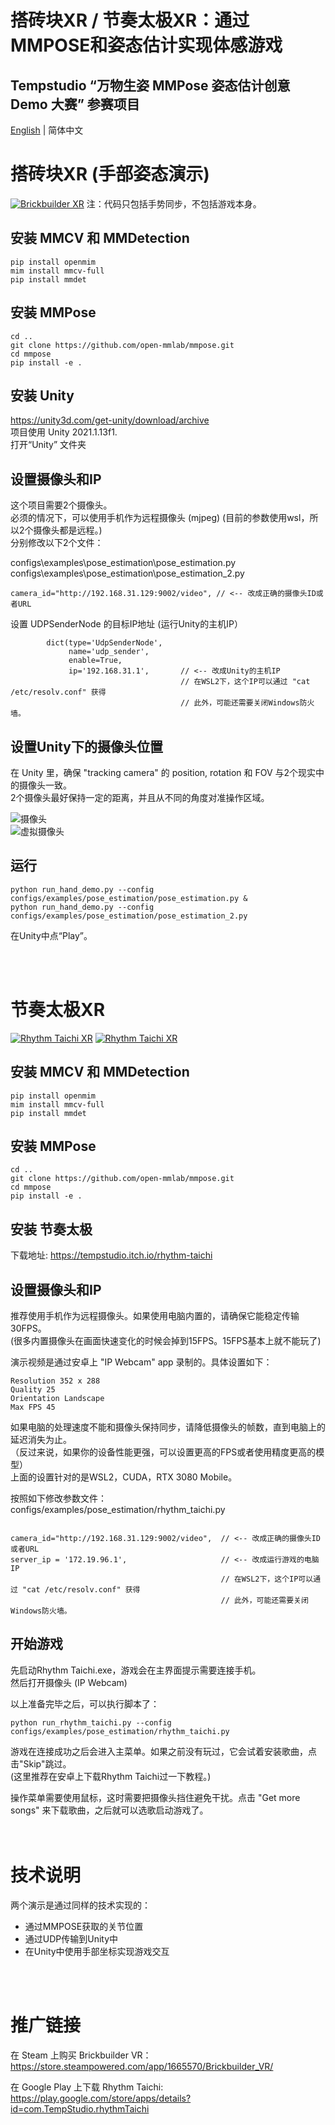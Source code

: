 # 搭砖块XR / 节奏太极XR：通过MMPOSE和姿态估计实现体感游戏
## Tempstudio “万物生姿 MMPose 姿态估计创意 Demo 大赛” 参赛项目
[English](/README.md) | 简体中文
&nbsp;



# 搭砖块XR (手部姿态演示)

[![Brickbuilder XR](image/Video0.png)](https://raw.githubusercontent.com/tempstudio/mmpose-contest-brickbuilder-xr/main/video/Brickbuilder%20XR%20HD.mp4) 
注：代码只包括手势同步，不包括游戏本身。  

## 安装 MMCV 和 MMDetection

```shell
pip install openmim
mim install mmcv-full
pip install mmdet
```

## 安装 MMPose

```shell
cd ..
git clone https://github.com/open-mmlab/mmpose.git
cd mmpose
pip install -e .
```

## 安装 Unity 

https://unity3d.com/get-unity/download/archive  
项目使用 Unity 2021.1.13f1.  
打开“Unity” 文件夹

## 设置摄像头和IP

这个项目需要2个摄像头。   
必须的情况下，可以使用手机作为远程摄像头 (mjpeg) (目前的参数使用wsl，所以2个摄像头都是远程。)   
分别修改以下2个文件：

configs\examples\pose_estimation\pose_estimation.py    
configs\examples\pose_estimation\pose_estimation_2.py  

```
camera_id="http://192.168.31.129:9002/video", // <-- 改成正确的摄像头ID或者URL
```

设置 UDPSenderNode 的目标IP地址 (运行Unity的主机IP）  

```
        dict(type='UdpSenderNode',
             name='udp_sender',
             enable=True,
             ip='192.168.31.1',       // <-- 改成Unity的主机IP
                                      // 在WSL2下，这个IP可以通过 "cat /etc/resolv.conf" 获得
                                      // 此外，可能还需要关闭Windows防火墙。
```


## 设置Unity下的摄像头位置

在 Unity 里，确保 "tracking camera" 的 position, rotation 和 FOV 与2个现实中的摄像头一致。  
2个摄像头最好保持一定的距离，并且从不同的角度对准操作区域。   

![摄像头](/image/Camera0.png)  
![虚拟摄像头](/image/Camera1.png)

## 运行

```shell
python run_hand_demo.py --config configs/examples/pose_estimation/pose_estimation.py &
python run_hand_demo.py --config configs/examples/pose_estimation/pose_estimation_2.py
```

在Unity中点“Play”。

\
&nbsp;

# 节奏太极XR

[![Rhythm Taichi XR](image/Video1.png)](https://raw.githubusercontent.com/tempstudio/mmpose-contest-brickbuilder-xr/main/video/Rhythm%20Taichi%20XR%201%20HD.mp4) 
[![Rhythm Taichi XR](image/Video2.png)](https://raw.githubusercontent.com/tempstudio/mmpose-contest-brickbuilder-xr/main/video/Rhythm%20Taichi%20XR%202.mp4)


## 安装 MMCV 和 MMDetection

```shell
pip install openmim
mim install mmcv-full
pip install mmdet
```

## 安装 MMPose

```shell
cd ..
git clone https://github.com/open-mmlab/mmpose.git
cd mmpose
pip install -e .
```

## 安装 节奏太极

下载地址: https://tempstudio.itch.io/rhythm-taichi


## 设置摄像头和IP

推荐使用手机作为远程摄像头。如果使用电脑内置的，请确保它能稳定传输30FPS。  
(很多内置摄像头在画面快速变化的时候会掉到15FPS。15FPS基本上就不能玩了)  

演示视频是通过安卓上 "IP Webcam" app 录制的。具体设置如下：

```
Resolution 352 x 288   
Quality 25  
Orientation Landscape  
Max FPS 45   
```

如果电脑的处理速度不能和摄像头保持同步，请降低摄像头的帧数，直到电脑上的延迟消失为止。    
（反过来说，如果你的设备性能更强，可以设置更高的FPS或者使用精度更高的模型）  
上面的设置针对的是WSL2，CUDA，RTX 3080 Mobile。

按照如下修改参数文件：  
configs/examples/pose_estimation/rhythm_taichi.py

```

camera_id="http://192.168.31.129:9002/video",  // <-- 改成正确的摄像头ID或者URL
server_ip = '172.19.96.1',                     // <-- 改成运行游戏的电脑IP
                                               // 在WSL2下，这个IP可以通过 "cat /etc/resolv.conf" 获得
                                               // 此外，可能还需要关闭Windows防火墙。

```


## 开始游戏

先启动Rhythm Taichi.exe，游戏会在主界面提示需要连接手机。  
然后打开摄像头 (IP Webcam)    

以上准备完毕之后，可以执行脚本了：   

```shell
python run_rhythm_taichi.py --config configs/examples/pose_estimation/rhythm_taichi.py
```

游戏在连接成功之后会进入主菜单。如果之前没有玩过，它会试着安装歌曲，点击"Skip"跳过。  
(这里推荐在安卓上下载Rhythm Taichi过一下教程。)

操作菜单需要使用鼠标，这时需要把摄像头挡住避免干扰。点击 "Get more songs" 来下载歌曲，之后就可以选歌启动游戏了。  
\
&nbsp;


# 技术说明

两个演示是通过同样的技术实现的：
* 通过MMPOSE获取的关节位置
* 通过UDP传输到Unity中
* 在Unity中使用手部坐标实现游戏交互

\
&nbsp;

# 推广链接

在 Steam 上购买 Brickbuilder VR：https://store.steampowered.com/app/1665570/Brickbuilder_VR/   

在 Google Play 上下载 Rhythm Taichi: https://play.google.com/store/apps/details?id=com.TempStudio.rhythmTaichi 